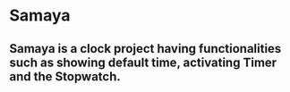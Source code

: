 # Samaya

## Samaya is a clock project having functionalities such as showing default time, activating Timer and the Stopwatch.

